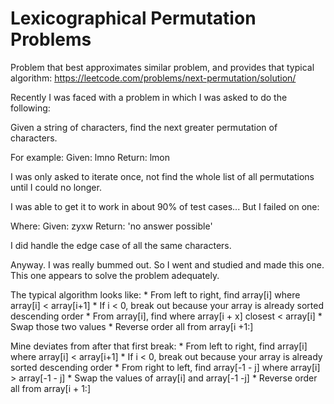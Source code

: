 #  Lexicographical Permutation Problems
Problem that best approximates similar problem, and provides that typical algorithm:
https://leetcode.com/problems/next-permutation/solution/ 

Recently I was faced with a problem in which I was asked to do the following:

Given a string of characters, find the next greater permutation of characters.

For example:
    Given: lmno
    Return: lmon

I was only asked to iterate once, not find the whole list of all permutations until I could no longer.

I was able to get it to work in about 90% of test cases... But I failed on one:

Where:
    Given: zyxw
    Return: 'no answer possible'

I did handle the edge case of all the same characters.

Anyway. I was really bummed out. So I went and studied and made this one. This one appears to solve the problem adequately.

The typical algorithm looks like:
    * From left to right, find array[i] where array[i] < array[i+1]
        * If i < 0, break out because your array is already sorted descending order
    * From array[i], find where array[i + x] closest < array[i]
    * Swap those two values
    * Reverse order all from array[i +1:]

Mine deviates from after that first break: 
    * From left to right, find array[i] where array[i] < array[i+1]
    * If i < 0, break out because your array is already sorted descending order
    * From right to left, find array[-1 - j] where array[i] > array[-1 - j]
    * Swap the values of array[i] and array[-1 -j]
    * Reverse order all from array[i + 1:]